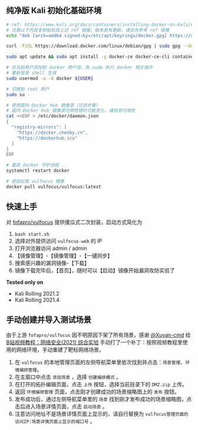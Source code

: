 ## 纯净版 Kali 初始化基础环境

```bash
# ref: https://www.kali.org/docs/containers/installing-docker-on-kali/#installing-docker-ce-on-kali-linux
# 注意以下内容复制粘贴自上述 ref 链接，版本若有更新，请优先参考 ref 链接
echo "deb [arch=amd64 signed-by=/etc/apt/keyrings/docker.gpg] https://download.docker.com/linux/debian bookworm stable" | sudo tee /etc/apt/sources.list.d/docker.list 

curl -fsSL https://download.docker.com/linux/debian/gpg | sudo gpg --dearmor -o /etc/apt/keyrings/docker.gpg

sudo apt update && sudo apt install -y docker-ce docker-ce-cli containerd.io jq

# 将当前用户添加到 docker 用户组，免 sudo 执行 docker 相关指令
# 重新登录 shell 生效
sudo usermod -a -G docker ${USER}

# 切换到 root 用户
sudo su -

# 使用国内 Docker Hub 镜像源（可选步骤）
# 国内 Docker Hub 镜像源可用性随时可能变化，请自测可用性
cat <<EOF > /etc/docker/daemon.json
{
  "registry-mirrors": [
    "https://docker.chenby.cn",
    "https://dockerhub.icu"
  ]
}
EOF

# 重启 docker 守护进程
systemctl restart docker

# 提前拉取 vulfocus 镜像
docker pull vulfocus/vulfocus:latest
```

## 快速上手

对 [fofapro/vulfocus](https://github.com/fofapro/vulfocus) 提供傻瓜式二次封装，启动方式简化为

1. `bash start.sh`
2. 选择对外提供访问 `vulfocus-web` 的 IP
3. 打开浏览器访问 admin / admin
4. 【镜像管理】-【镜像管理】-【一键同步】
5. 搜索感兴趣的漏洞镜像-【下载】
6. 镜像下载完毕后，【首页】，随时可以【启动】镜像开始漏洞攻防实验了

**Tested only on**

- Kali Rolling 2021.2
- Kali Rolling 2021.4

## 手动创建并导入测试场景

由于上游 `fofapro/vulfocus` 因不明原因下架了所有场景，感谢 [@Xuyan-cmd](https://github.com/Xuyan-cmd) 给 [B站视频教程：网络安全(2021) 综合实验](https://www.bilibili.com/video/BV1p3411x7da) 手动打了一个补丁：按照视频教程里使用的网络环境，手动重建了靶标网络场景。

1. 在 `vulfocus` 的本地管理页面的左侧导航菜单里依次找到并点击：`场景管理`、`环境编排管理`。
2. 在主窗口中点击 `添加场景` ，选择 `创建编排模式` 。
3. 在打开的拓扑编辑页面，点击 `上传` 按钮，选择当前目录下的 `DMZ.zip` 上传。
4. 返回 `环境编排管理` 页面，点击刚才创建成功的场景缩略图上的 `发布` 按钮。
5. 发布成功后，通过左侧导航菜单里的 `场景` 找到刚才发布成功的场景缩略图，点击后进入场景详情页面，点击 `启动场景` 。
6. 注意访问地址不是场景详情页面上显示的，请自行替换为 `vulfocus管理页面的访问IP:场景详情页面上显示的端口号` 。

